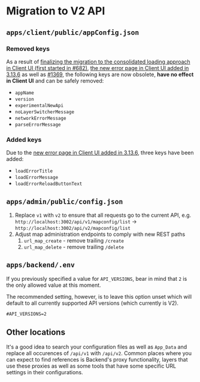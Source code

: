 # Migration to V2 API

## `apps/client/public/appConfig.json`

### Removed keys

As a result of [finalizing the migration to the consolidated loading approach in Client UI (first started in #682)](https://github.com/hajkmap/Hajk/commit/01123dd79aec6d66b0f7cd4f3ad767bef2f2c4f2), [the new error page in Client UI added in 3.13.6](https://github.com/hajkmap/Hajk/commit/f2201fc2c63988175172315313344a8992a17c4d) as well as [#1369](https://github.com/hajkmap/Hajk/issues/1369), the following keys are now obsolete, **have no effect in Client UI** and can be safely removed:

- `appName`
- `version`
- `experimentalNewApi`
- `noLayerSwitcherMessage`
- `networkErrorMessage`
- `parseErrorMessage`

### Added keys

Due to the [new error page in Client UI added in 3.13.6](https://github.com/hajkmap/Hajk/commit/f2201fc2c63988175172315313344a8992a17c4d), three keys have been added:

- `loadErrorTitle`
- `loadErrorMessage`
- `loadErrorReloadButtonText`

## `apps/admin/public/config.json`

1. Replace `v1` with `v2` to ensure that all requests go to the current API, e.g. `http://localhost:3002/api/v1/mapconfig/list` -> `http://localhost:3002/api/v2/mapconfig/list`
1. Adjust map administration endpoints to comply with new REST paths
    1. `url_map_create` - remove trailing `/create`
    1. `url_map_delete` - remove trailing `/delete`

## `apps/backend/.env`

If you previously specified a value for `API_VERSIONS`, bear in mind that `2` is the only allowed value at this moment.

The recommended setting, however, is to leave this option unset which will default to all currently supported API versions (which currently is V2).

```shell
#API_VERSIONS=2
```

## Other locations

It's a good idea to search your configuration files as well as `App_Data` and replace all occurences of `/api/v1` with `/api/v2`. Common places where you can expect to find references is Backend's proxy functionality, layers that use these proxies as well as some tools that have some specific URL settings in their configurations.
